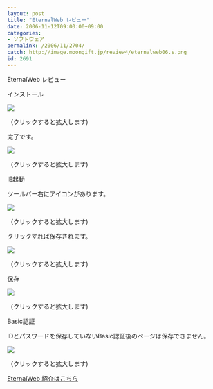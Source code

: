 ```yaml
---
layout: post
title: "EternalWeb レビュー"
date: 2006-11-12T09:00:00+09:00
categories:
- ソフトウェア
permalink: /2006/11/2704/
catch: http://image.moongift.jp/review4/eternalweb06.s.png
id: 2691
---
```

EternalWeb レビュー  
<!--more-->

インストール

  

[![](http://image.moongift.jp/review4/eternalweb01.s.png)](http://image.moongift.jp/review4/eternalweb01.png)  
  
（クリックすると拡大します)

  

完了です。

  

[![](http://image.moongift.jp/review4/eternalweb02.s.png)](http://image.moongift.jp/review4/eternalweb02.png)  
  
（クリックすると拡大します)

  

IE起動

  

ツールバー右にアイコンがあります。

  

[![](http://image.moongift.jp/review4/eternalweb03.s.png)](http://image.moongift.jp/review4/eternalweb03.png)  
  
（クリックすると拡大します)

  

クリックすれば保存されます。

  

[![](http://image.moongift.jp/review4/eternalweb06.s.png)](http://image.moongift.jp/review4/eternalweb06.png)  
  
（クリックすると拡大します)

  

保存

  

[![](http://image.moongift.jp/review4/eternalweb04.s.png)](http://image.moongift.jp/review4/eternalweb04.png)  
  
（クリックすると拡大します)

  

Basic認証

  

IDとパスワードを保存していないBasic認証後のページは保存できません。

  

[![](http://image.moongift.jp/review4/eternalweb05.s.png)](http://image.moongift.jp/review4/eternalweb05.png)  
  
（クリックすると拡大します)

  

[EternalWeb 紹介はこちら](http://fw.moongift.jp/intro/i-2703.html)

